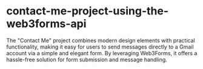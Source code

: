 # contact-me-project-using-the-web3forms-api
The "Contact Me" project combines modern design elements with practical functionality, making it easy for users to send messages directly to a Gmail account via a simple and elegant form. By leveraging Web3Forms, it offers a hassle-free solution for form submission and message handling.
